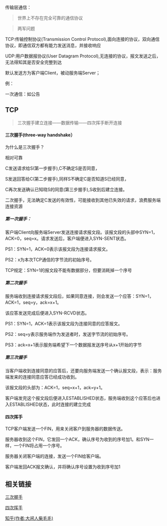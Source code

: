 传输层通信：

> 世界上不存在完全可靠的通信协议

> 两军问题

TCP:传输控制协议(Transmission Control Protocol),面向连接的协议，双向通信协议，即通信双方都有能力发送消息，并接收响应

UDP:用户数据报协议(User Datagram Protocol),无连接的协议，报文发送之后，无法得知其是否安全完整到达




默认发送方为客户端Client，被动服务端Server；

例：

一次通信：如公告


## TCP
> 三次握手建立连接——数据传输——四次挥手断开连接

#### 三次握手(three-way handshake）

为什么是三次握手？

相对可靠

C发送请求给S(第一步握手),C不确定S是否同意，

S发送回答给C(第二步握手),同样S不确定C是否知道S已经同意，

C再次发送确认已知晓S的同意(第三步握手),S收到后建立连接。


二次握手，无法确定C发送的有效性，可能接收到其他已失效的请求，浪费服务端连接资源


##### 第一次握手：

客户端Client向服务端Server发送连接请求报文段。该报文段的头部中SYN=1，ACK=0，seq=x。请求发送后，客户端便进入SYN-SENT状态。

PS1：SYN=1，ACK=0表示该报文段为连接请求报文。

PS2：x为本次TCP通信的字节流的初始序号。

TCP规定：SYN=1的报文段不能有数据部分，但要消耗掉一个序号



##### 第二次握手

服务端收到连接请求报文段后，如果同意连接，则会发送一个应答：SYN=1，ACK=1，seq=y，ack=x+1。

该应答发送完成后便进入SYN-RCVD状态。

PS1：SYN=1，ACK=1表示该报文段为连接同意的应答报文。

PS2：seq=y表示服务端作为发送者时，发送字节流的初始序号。

PS3：ack=x+1表示服务端希望下一个数据报发送序号从x+1开始的字节


##### 第三次握手

当客户端收到连接同意的应答后，还要向服务端发送一个确认报文段，表示：服务端发来的连接同意应答已经成功收到。

该报文段的头部为：ACK=1，seq=x+1，ack=y+1。

客户端发完这个报文段后便进入ESTABLISHED状态，服务端收到这个应答后也进入ESTABLISHED状态，此时连接的建立完成


#### 四次挥手

TCP客户端发送一个FIN，用来关闭客户到服务器的数据传送。

服务器收到这个FIN，它发回一个ACK，确认序号为收到的序号加1。和SYN一样，一个FIN将占用一个序号。

服务器关闭客户端的连接，发送一个FIN给客户端。

客户端发回ACK报文确认，并将确认序号设置为收到序号加1



## 相关链接

[三次握手](https://baike.baidu.com/item/%E4%B8%89%E6%AC%A1%E6%8F%A1%E6%89%8B/5111559)

[四次挥手](https://baike.baidu.com/item/%E5%9B%9B%E6%AC%A1%E6%8C%A5%E6%89%8B/7794287?fr=aladdin)

[知乎(作者:大闲人柴毛毛)](https://www.zhihu.com/question/24853633/answer/254224088)



